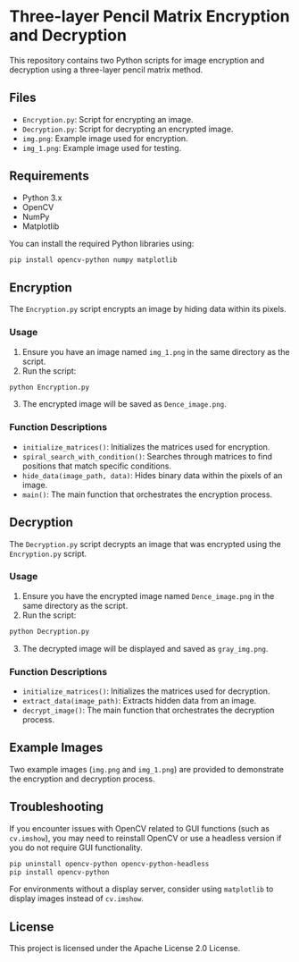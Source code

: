 # Three-layer Pencil Matrix Encryption and Decryption

This repository contains two Python scripts for image encryption and decryption using a three-layer pencil matrix method.

## Files

- `Encryption.py`: Script for encrypting an image.
- `Decryption.py`: Script for decrypting an encrypted image.
- `img.png`: Example image used for encryption.
- `img_1.png`: Example image used for testing.

## Requirements

- Python 3.x
- OpenCV
- NumPy
- Matplotlib

You can install the required Python libraries using:

```bash
pip install opencv-python numpy matplotlib
```

## Encryption

The `Encryption.py` script encrypts an image by hiding data within its pixels.

### Usage

1. Ensure you have an image named `img_1.png` in the same directory as the script.
2. Run the script:

```bash
python Encryption.py
```

3. The encrypted image will be saved as `Dence_image.png`.

### Function Descriptions

- `initialize_matrices()`: Initializes the matrices used for encryption.
- `spiral_search_with_condition()`: Searches through matrices to find positions that match specific conditions.
- `hide_data(image_path, data)`: Hides binary data within the pixels of an image.
- `main()`: The main function that orchestrates the encryption process.

## Decryption

The `Decryption.py` script decrypts an image that was encrypted using the `Encryption.py` script.

### Usage

1. Ensure you have the encrypted image named `Dence_image.png` in the same directory as the script.
2. Run the script:

```bash
python Decryption.py
```

3. The decrypted image will be displayed and saved as `gray_img.png`.

### Function Descriptions

- `initialize_matrices()`: Initializes the matrices used for decryption.
- `extract_data(image_path)`: Extracts hidden data from an image.
- `decrypt_image()`: The main function that orchestrates the decryption process.

## Example Images

Two example images (`img.png` and `img_1.png`) are provided to demonstrate the encryption and decryption process.

## Troubleshooting

If you encounter issues with OpenCV related to GUI functions (such as `cv.imshow`), you may need to reinstall OpenCV or use a headless version if you do not require GUI functionality.

```bash
pip uninstall opencv-python opencv-python-headless
pip install opencv-python
```

For environments without a display server, consider using `matplotlib` to display images instead of `cv.imshow`.

## License

This project is licensed under the Apache License 2.0 License.
